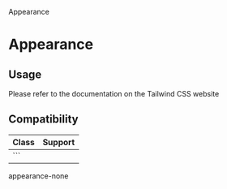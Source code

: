 Appearance

# Appearance

## Usage

Please refer to the documentation on the Tailwind CSS website

## Compatibility

| Class                   | Support     |
| ----------------------- | ----------- |
| ```
appearance-none
``` | 🌐 Web only |
